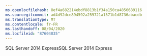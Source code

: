 ```yaml
---
ms.openlocfilehash: 8ef4a682214ebdf8813b1f34a150ca4856689116
ms.sourcegitcommit: ad4d92dce894592a259721a1571b1d8736abacdb
ms.translationtype: MT
ms.contentlocale: fr-FR
ms.lasthandoff: 08/04/2020
ms.locfileid: "87604835"
---
```

<span data-ttu-id="c2cd1-101">SQL Server 2014 Express</span><span class="sxs-lookup"><span data-stu-id="c2cd1-101">SQL Server 2014 Express</span></span>
